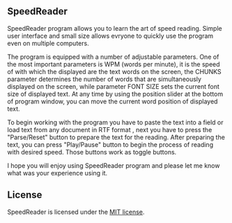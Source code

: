 ## SpeedReader

SpeedReader program allows you to learn the art of speed reading. Simple user interface and small size allows evryone to quickly use the program even on multiple computers. 

The program is equipped with a number of adjustable parameters. One of the most important parameters is WPM (words per minute), it is the speed of with which the displayed are the text words on the screen, the CHUNKS parameter determines the number of words that are simultaneously displayed on the screen, while parameter FONT SIZE sets the current font size of displayed text. At any time by using the position slider at the bottom of program window, you can move the current word position of displayed text.

To begin working with the program you have to paste the text into a field or load text from any document in RTF format , next you have to press the "Parse/Reset" button to prepare the text for  the reading. After preparing the text, you can press "Play/Pause" button to begin the process of reading with desired speed. Those buttons work as toggle buttons.

I hope you will enjoy using SpeedReader program and please let me know what was your experience using it.

## License

SpeedReader is licensed under the [MIT license](LICENSE.TXT).
